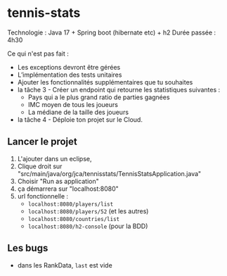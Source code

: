 # tennis-stats

Technologie : Java 17 + Spring boot (hibernate etc) + h2
Durée passée : 4h30

Ce qui n'est pas fait :
 - Les exceptions devront être gérées
 - L’implémentation des tests unitaires
 - Ajouter les fonctionnalités supplémentaires que tu souhaites
 - la tâche 3 - Créer un endpoint qui retourne les statistiques suivantes :
    - Pays qui a le plus grand ratio de parties gagnées
    - IMC moyen de tous les joueurs
    - La médiane de la taille des joueurs
 - la tâche 4 - Déploie ton projet sur le Cloud.

## Lancer le projet

 1. L'ajouter dans un eclipse,
 1. Clique droit sur  "src/main/java/org/jca/tennisstats/TennisStatsApplication.java"
 1. Choisir "Run as application"
 1. ça démarrera sur "localhost:8080"
 1. url fonctionnelle : 
    - `localhost:8080/players/list`
    - `localhost:8080/players/52` (et les autres)
    - `localhost:8080/countries/list`
    - `localhost:8080/h2-console` (pour la BDD)

## Les bugs

 - dans les RankData, `last` est vide